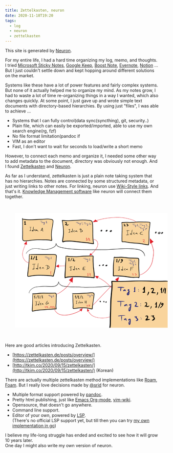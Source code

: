 ```yaml
---
title: Zettelkasten, neuron
date: 2020-11-18T19:20
tags:
  - log
  - neuron
  - zettelkasten
---
```


This site is generated by [Neuron](https://neuron.zettel.page/).

For my entire life, I had a hard time organizing my log, memo, and thoughts. I tried 
[Microsoft Sticky Notes](https://en.wikipedia.org/wiki/Sticky_Notes),
[Google Keep](https://keep.google.com),
[Boost Note](https://boostnote.io/),
[Evernote](https://evernote.com/),
[Notion](https://www.notion.so/) ... But I just couldn't settle down and kept hopping around different solutions on the market. 

Systems like these have a lot of power features and fairly complex systems. But none of it actually helped me to 
organize my mind. As my notes grow, I had to waste a lot of time re-organizing things in a
way I wanted, which also changes quickly.
At some point, I just gave up and wrote simple text
documents with directory-based hierarchies. 
By using just "files", I was able to achieve ...
- Systems that I can fully control(data sync(syncthing), git, security..)
- Plain file, which can easily be exported/imported, able to use my own search engine(rg, fzf)
- No file format limitation(pandoc if 
- VIM as an editor
- Fast, I don't want to wait for seconds to load/write a short memo

However, to connect each memo and organize it, I needed some other way to add metadata to the document,
directory was obviously not enough. And I found
[Zettelkasten](https://en.wikipedia.org/wiki/Zettelkasten) and
[Neuron](https://neuron.zettel.page/). 

As far as I understand, zettelkasten is just a plain note taking system that has no hierarchies. 
Notes are connected by some structured metadata, or just writing links to other notes. For linking, neuron use [Wiki-Style links](https://github.com/srid/neuron/pull/351).
And that's it. [Knowledge Management software](https://en.wikipedia.org/wiki/Knowledge_management_software) like neuron will connect them together.

<img src="./static/zettelkasten.png?centerme" width="500" style='padding: 2rem;'>

Here are good articles introducing Zettelkasten.
- [https://zettelkasten.de/posts/overview/](https://zettelkasten.de/posts/overview/)
- [http://tkim.co/2020/09/15/zettelkasten/](http://tkim.co/2020/09/15/zettelkasten/) (Korean)

There are actually multiple zettelkasten method implementations like
[Roam](https://roamresearch.com/), [Foam](https://github.com/foambubble/foam).
But I really love decisions made by [@srid](https://www.srid.ca/) for neuron.
- Multiple format support powered by [pandoc](https://www.srid.ca/cbf057a6.html).
- Pretty html publishing, just like [Emacs Org-mode](https://orgmode.org/worg/org-tutorials/org-publish-html-tutorial.html), [vim-wiki](https://github.com/vimwiki/vimwiki).
- Opensource, that doesn't go anywhere.
- Command line support.
- Editor of your own, powered by [LSP](https://github.com/srid/neuron/issues/213).  
  (There's no official LSP support yet, but till then you can try [my own implementation in go](https://github.com/aca/neuron-language-server))

I believe my life-long struggle has ended and excited to see how it will grow 10 years later.  
One day I might also write my own version of neuron.
